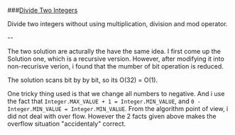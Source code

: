 ###[Divide Two Integers](http://leetcode.com/onlinejudge#question_29)

Divide two integers without using multiplication, division and mod operator.

--

The two solution are acturally the have the same idea.
I first come up the Solution one, which is a recursive version.
However, after modifying it into non-recurisve verion, i found that the mumber of bit operation is reduced.

The solution scans bit by by bit, so its O(32) = O(1).

One tricky thing used is that we change all numbers to negative. And i use the fact that `Integer.MAX_VALUE + 1 = Integer.MIN_VALUE`,
and `0 - Integer.MIN_VALUE = Integer.MIN_VALUE`. From the algorithm point of view, i did not deal with over flow.
However the 2 facts given above makes the overflow situation "accidentaly" correct.
